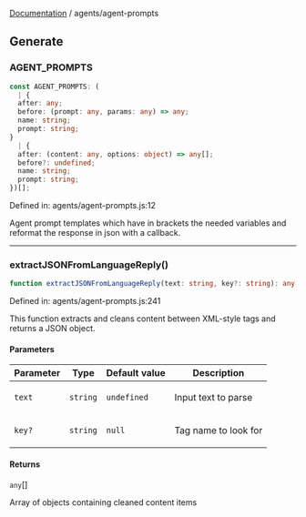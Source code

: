 [Documentation](../modules.md) / agents/agent-prompts

## Generate

### AGENT\_PROMPTS

```ts
const AGENT_PROMPTS: (
  | {
  after: any;
  before: (prompt: any, params: any) => any;
  name: string;
  prompt: string;
}
  | {
  after: (content: any, options: object) => any[];
  before?: undefined;
  name: string;
  prompt: string;
})[];
```

Defined in: agents/agent-prompts.js:12

Agent prompt templates which have in brackets the needed 
variables and reformat the response in json with a callback.

***

### extractJSONFromLanguageReply()

```ts
function extractJSONFromLanguageReply(text: string, key?: string): any[];
```

Defined in: agents/agent-prompts.js:241

This function extracts and cleans content between XML-style tags and returns a JSON object.

#### Parameters

<table>
<thead>
<tr>
<th>Parameter</th>
<th>Type</th>
<th>Default value</th>
<th>Description</th>
</tr>
</thead>
<tbody>
<tr>
<td>

`text`

</td>
<td>

`string`

</td>
<td>

`undefined`

</td>
<td>

Input text to parse

</td>
</tr>
<tr>
<td>

`key?`

</td>
<td>

`string`

</td>
<td>

`null`

</td>
<td>

Tag name to look for

</td>
</tr>
</tbody>
</table>

#### Returns

`any`[]

Array of objects containing cleaned content items

